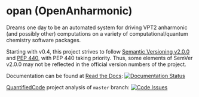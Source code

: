 # opan (OpenAnharmonic)


Dreams one day to be an automated system for driving VPT2 anharmonic
 (and possibly other) computations on a variety of computational/quantum chemistry software
 packages.
 
Starting with v0.4, this project strives to follow [Semantic Versioning v2.0.0](http://semver.org/spec/v2.0.0.html)
  and [PEP 440](https://www.python.org/dev/peps/pep-0440), with PEP 440 taking priority.  Thus, some elements of
  SemVer v2.0.0 may not be reflected in the official version numbers of the project.

Documentation can be found at [Read the Docs](https://www.readthedocs.org): [![Documentation Status](https://readthedocs.org/projects/opan/badge/?version=latest)](http://opan.readthedocs.org/en/latest/?badge=latest)

[QuantifiedCode](https://www.quantifiedcode.com) project analysis of `master` branch: [![Code Issues](https://www.quantifiedcode.com/api/v1/project/db4810dd64384181b085fdd03d951f9b/badge.svg)](https://www.quantifiedcode.com/app/project/db4810dd64384181b085fdd03d951f9b)
